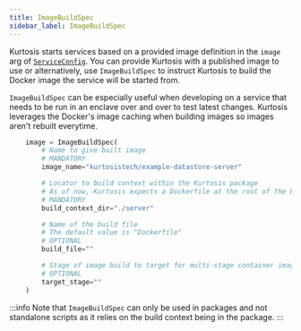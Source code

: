 ```yaml
---
title: ImageBuildSpec
sidebar_label: ImageBuildSpec
---
```


Kurtosis starts services based on a provided image definition in the `image` arg of [`ServiceConfig`](./service-config.md). You can provide Kurtosis with a published image to use or alternatively, use `ImageBuildSpec` to instruct Kurtosis to build the Docker image the service will be started from.

`ImageBuildSpec` can be especially useful when developing on a service that needs to be run in an enclave over and over to test latest changes. Kurtosis leverages the Docker's image caching when building images so images aren't rebuilt everytime.

```python
    image = ImageBuildSpec(
        # Name to give built image
        # MANDATORY
        image_name="kurtosistech/example-datastore-server"

        # Locator to build context within the Kurtosis package
        # As of now, Kurtosis expects a Dockerfile at the root of the build context
        # MANDATORY
        build_context_dir="./server"

        # Name of the build file
        # The default value is "Dockerfile"
        # OPTIONAL
        build_file=""

        # Stage of image build to target for multi-stage container image
        # OPTIONAL
        target_stage=""
    )
```
:::info
Note that `ImageBuildSpec` can only be used in packages and not standalone scripts as it relies on the build context being in the package.
:::
